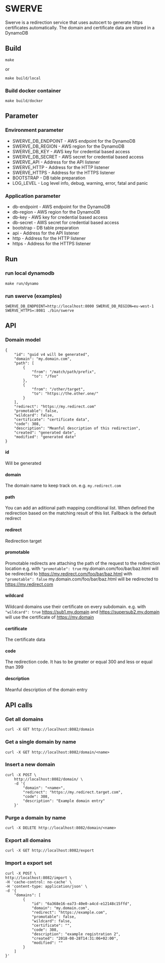 # SWERVE

Swerve is a redirection service that uses autocert to generate https certificates automatically. The domain and certificate data are stored in a DynamoDB

## Build

    make

or

    make build/local

### Build docker container

    make build/docker

## Parameter

### Environment parameter

* SWERVE_DB_ENDPOINT - AWS endpoint for the DynamoDB
* SWERVE_DB_REGION - AWS region for the DynamoDB
* SWERVE_DB_KEY - AWS key for credential based access
* SWERVE_DB_SECRET - AWS secret for credential based access
* SWERVE_API - Address for the API listener
* SWERVE_HTTP - Address for the HTTP listener
* SWERVE_HTTPS - Address for the HTTPS listener
* BOOTSTRAP - DB table preparation
* LOG_LEVEL - Log level info, debug, warning, error, fatal and panic

### Application parameter

* db-endpoint - AWS endpoint for the DynamoDB
* db-region - AWS region for the DynamoDB
* db-key - AWS key for credential based access
* db-secret - AWS secret for credential based access
* bootstrap - DB table preparation
* api - Address for the API listener
* http - Address for the HTTP listener
* https - Address for the HTTPS listener

## Run

### run local dynamodb

    make run/dynamo

### run swerve (examples)

    SWERVE_DB_ENDPOINT=http://localhost:8000 SWERVE_DB_REGION=eu-west-1 SWERVE_HTTPS=:8081 ./bin/swerve

## API

### Domain model

    {
        "id": "guid v4 will be generated",
        "domain": "my.domain.com",
        "path": [
            {
                "from": "/match/path/prefix",
                "to": "/foo"
            },
            {
                "from": "/other/target",
                "to": "https://the.other.one/"
            }
        ],
        "redirect": "https://my.redirect.com"
        "promotable": false,
        "wildcard": false,
        "certificate": "certificate data",
        "code": 308,
        "description": "Meanful description of this redirection",
        "created": "generated date",
        "modified": "generated date"
    }

#### id

Will be generated

#### domain

The domain name to keep track on. e.g. ```my.redirect.com```

#### path

You can add an aditional path mapping conditional list. When defined the redirection based on the matching result of this list. Fallback is the default redirect

#### redirect

Redirection target

#### promotable

Promotable redirects are attaching the path of the request to the redirection location e.g.
with ```"promotable": true``` my.domain.com/foo/bar/baz.html will be redirected to https://my.redirect.com/foo/bar/baz.html
with ```"promotable": false``` my.domain.com/foo/bar/baz.html will be redirected to https://my.redirect.com

#### wildcard

Wildcard domains use their certificate on every subdomain. e.g. with ```"wildcard": true``` https://sub1.my.domain and https://supersub2.my.domain will use the certificate of https://my.domain

#### certificate

The certificate data

#### code

The redirection code. It has to be greater or equal 300 and less or equal than 399

#### description

Meanful description of the domain entry

## API calls

### Get all domains

    curl -X GET http://localhost:8082/domain

### Get a single domain by name

    curl -X GET http://localhost:8082/domain/<name>

### Insert a new domain

    curl -X POST \
        http://localhost:8082/domain/ \
        -d '{
            "domain": "<name>",
            "redirect": "https://my.redirect.target.com",
            "code": 308,
            "description": "Example domain entry"
        }'

### Purge a domain by name

    curl -X DELETE http://localhost:8082/domain/<name>

### Export all domains

    curl -X GET http://localhost:8082/export

### Import a export set

    curl -X POST \
    http://localhost:8082/import \
    -H 'cache-control: no-cache' \
    -H 'content-type: application/json' \
    -d '{
        "domains": [
            {
                "id": "6a368e16-ea73-40e0-a4cd-e12148c15ffd",
                "domain": "my.domain.com",
                "redirect": "https://example.com",
                "promotable": false,
                "wildcard": false,
                "certificate": "",
                "code": 308,
                "description": "example registration 2",
                "created": "2018-08-28T14:31:06+02:00",
                "modified": ""
            }
        ]
    }'